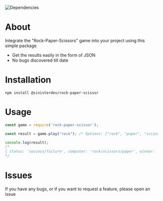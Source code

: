![Dependencies](https://img.shields.io/badge/Dependenices-0-brightgreen)

# About
Integrate the "Rock-Paper-Scissors" game into your project using this simple package
* Get the results easily in the form of JSON
* No bugs discovered till date

# Installation
```sh-session
npm install @sinisterdev/rock-paper-scissor
```
# Usage
```javascript
const game = require('rock-paper-scissor');

const result = game.play("rock"); /* Options: ["rock", "paper", "scissors"] */

console.log(result);
/*
{ status: 'success/failure', computer: 'rock/scissors/paper', winner: 'player/computer' }
*/
```

# Issues
If you have any bugs, or if you want to request a feature, please open an issue
